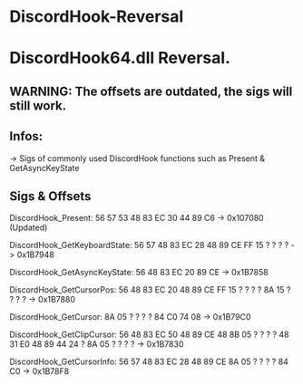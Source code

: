 # DiscordHook-Reversal

# DiscordHook64.dll Reversal.

## WARNING: The offsets are outdated, the sigs will still work.

## Infos: 

-> Sigs of commonly used DiscordHook functions such as Present & GetAsyncKeyState

## Sigs & Offsets

DiscordHook_Present: 56 57 53 48 83 EC 30 44 89 C6 -> 0x107080 (Updated)

DiscordHook_GetKeyboardState: 56 57 48 83 EC 28 48 89 CE FF 15 ? ? ? ? -> 0x1B7948

DiscordHook_GetAsyncKeyState: 56 48 83 EC 20 89 CE -> 0x1B7858

DiscordHook_GetCursorPos: 56 48 83 EC 20 48 89 CE FF 15 ? ? ? ? 8A 15 ? ? ? ? -> 0x1B7880

DiscordHook_GetCursor: 8A 05 ? ? ? ? 84 C0 74 08 -> 0x1B79C0

DiscordHook_GetClipCursor: 56 48 83 EC 50 48 89 CE 48 8B 05 ? ? ? ? 48 31 E0 48 89 44 24 ? 8A 05 ? ? ? ? -> 0x1B7830

DiscordHook_GetCursorInfo: 56 57 48 83 EC 28 48 89 CE 8A 05 ? ? ? ? 84 C0 -> 0x1B78F8
